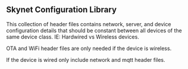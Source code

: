Skynet Configuration Library
------------------------------------------------------
This collection of header files contains network, server, and device configuration details that should be constant between all devices of the same device class.    IE: Hardwired vs Wireless devices.

OTA and WiFi header files are only needed if the device is wireless.

If the device is wired only include network and mqtt header files.